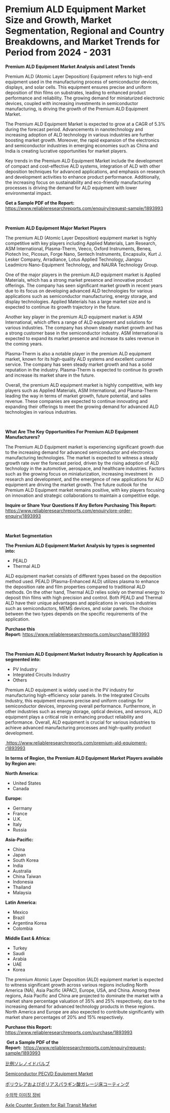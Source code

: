 <p><h1>Premium ALD Equipment Market Size and Growth, Market Segmentation, Regional and Country Breakdowns, and Market Trends for Period from 2024 -  2031</h1></p><p><strong>Premium ALD Equipment Market Analysis and Latest Trends</strong></p>
<p><p>Premium ALD (Atomic Layer Deposition) Equipment refers to high-end equipment used in the manufacturing process of semiconductor devices, displays, and solar cells. This equipment ensures precise and uniform deposition of thin films on substrates, leading to enhanced product performance and reliability. The growing demand for miniaturized electronic devices, coupled with increasing investments in semiconductor manufacturing, is driving the growth of the Premium ALD Equipment Market.</p><p>The Premium ALD Equipment Market is expected to grow at a CAGR of 5.3% during the forecast period. Advancements in nanotechnology and increasing adoption of ALD technology in various industries are further boosting market growth. Moreover, the rapid expansion of the electronics and semiconductor industries in emerging economies such as China and India is creating lucrative opportunities for market players.</p><p>Key trends in the Premium ALD Equipment Market include the development of compact and cost-effective ALD systems, integration of ALD with other deposition techniques for advanced applications, and emphasis on research and development activities to enhance product performance. Additionally, the increasing focus on sustainability and eco-friendly manufacturing processes is driving the demand for ALD equipment with lower environmental impact.</p></p>
<p><strong>Get a Sample PDF of the Report:&nbsp;</strong> <a href="https://www.reliableresearchreports.com/enquiry/request-sample/1893993">https://www.reliableresearchreports.com/enquiry/request-sample/1893993</a></p>
<p>&nbsp;</p>
<p><strong>Premium ALD Equipment Major Market Players</strong></p>
<p><p>The premium ALD (Atomic Layer Deposition) equipment market is highly competitive with key players including Applied Materials, Lam Research, ASM International, Plasma-Therm, Veeco, Oxford Instruments, Beneq, Piotech Inc, Picosun, Forge Nano, Sentech Instruments, Encapsulix, Kurt J. Lesker Company, Arradiance, Lotus Applied Technology, Jiangsu Leadmicro Nano-Equipment Technology, and NAURA Technology Group.</p><p>One of the major players in the premium ALD equipment market is Applied Materials, which has a strong market presence and innovative product offerings. The company has seen significant market growth in recent years due to its focus on developing advanced ALD technologies for various applications such as semiconductor manufacturing, energy storage, and display technologies. Applied Materials has a large market size and is expected to continue its growth trajectory in the future.</p><p>Another key player in the premium ALD equipment market is ASM International, which offers a range of ALD equipment and solutions for various industries. The company has shown steady market growth and has a strong customer base in the semiconductor industry. ASM International is expected to expand its market presence and increase its sales revenue in the coming years.</p><p>Plasma-Therm is also a notable player in the premium ALD equipment market, known for its high-quality ALD systems and excellent customer service. The company has seen steady market growth and has a solid reputation in the industry. Plasma-Therm is expected to continue its growth and increase its market share in the future.</p><p>Overall, the premium ALD equipment market is highly competitive, with key players such as Applied Materials, ASM International, and Plasma-Therm leading the way in terms of market growth, future potential, and sales revenue. These companies are expected to continue innovating and expanding their offerings to meet the growing demand for advanced ALD technologies in various industries.</p></p>
<p>&nbsp;</p>
<p><strong>What Are The Key Opportunities For Premium ALD Equipment Manufacturers?</strong></p>
<p><p>The Premium ALD Equipment market is experiencing significant growth due to the increasing demand for advanced semiconductor and electronics manufacturing technologies. The market is expected to witness a steady growth rate over the forecast period, driven by the rising adoption of ALD technology in the automotive, aerospace, and healthcare industries. Factors such as the growing focus on miniaturization, increasing investment in research and development, and the emergence of new applications for ALD equipment are driving the market growth. The future outlook for the Premium ALD Equipment market remains positive, with key players focusing on innovation and strategic collaborations to maintain a competitive edge.</p></p>
<p><strong>Inquire or Share Your Questions If Any Before Purchasing This Report:</strong> <a href="https://www.reliableresearchreports.com/enquiry/pre-order-enquiry/1893993">https://www.reliableresearchreports.com/enquiry/pre-order-enquiry/1893993</a></p>
<p>&nbsp;</p>
<p><strong>Market Segmentation</strong></p>
<p><strong>The Premium ALD Equipment Market Analysis by types is segmented into:</strong></p>
<p><ul><li>PEALD</li><li>Thermal ALD</li></ul></p>
<p><p>ALD equipment market consists of different types based on the deposition method used. PEALD (Plasma-Enhanced ALD) utilizes plasma to enhance the deposition rate and film properties compared to traditional ALD methods. On the other hand, Thermal ALD relies solely on thermal energy to deposit thin films with high precision and control. Both PEALD and Thermal ALD have their unique advantages and applications in various industries such as semiconductors, MEMS devices, and solar panels. The choice between the two types depends on the specific requirements of the application.</p></p>
<p><strong>Purchase this Report:&nbsp;</strong><a href="https://www.reliableresearchreports.com/purchase/1893993">https://www.reliableresearchreports.com/purchase/1893993</a></p>
<p>&nbsp;</p>
<p><strong>The Premium ALD Equipment Market Industry Research by Application is segmented into:</strong></p>
<p><ul><li>PV Industry</li><li>Integrated Circuits Industry</li><li>Others</li></ul></p>
<p><p>Premium ALD equipment is widely used in the PV industry for manufacturing high-efficiency solar panels. In the Integrated Circuits Industry, this equipment ensures precise and uniform coatings for semiconductor devices, improving overall performance. Furthermore, in other industries such as energy storage, optical devices, and sensors, ALD equipment plays a critical role in enhancing product reliability and performance. Overall, ALD equipment is crucial for various industries to achieve advanced manufacturing processes and high-quality product development.</p></p>
<p><a href="https://www.reliableresearchreports.com/premium-ald-equipment-r1893993">&nbsp;https://www.reliableresearchreports.com/premium-ald-equipment-r1893993</a></p>
<p><strong>In terms of Region, the Premium ALD Equipment Market Players available by Region are:</strong></p>
<p>
    <p> <strong> North America: </strong>
        <ul>
            <li>United States</li>
            <li>Canada</li>
        </ul>
        </p> 
    <p> <strong> Europe: </strong>
        <ul>
            <li>Germany</li>
            <li>France</li>
            <li>U.K.</li>
            <li>Italy</li>
            <li>Russia</li>
        </ul>
        </p> 
    <p> <strong> Asia-Pacific: </strong>
        <ul>
            <li>China</li>
            <li>Japan</li>
            <li>South Korea</li>
            <li>India</li>
            <li>Australia</li>
            <li>China Taiwan</li>
            <li>Indonesia</li>
            <li>Thailand</li>
            <li>Malaysia</li>
        </ul>
        </p> 
    <p> <strong> Latin America: </strong>
        <ul>
            <li>Mexico</li>
            <li>Brazil</li>
            <li>Argentina Korea</li>
            <li>Colombia</li>
        </ul>
        </p> 
    <p> <strong> Middle East & Africa: </strong>
        <ul>
            <li>Turkey</li>
            <li>Saudi</li>
            <li>Arabia</li>
            <li>UAE</li>
            <li>Korea</li>
        </ul>
    </p>
    </p>
<p><p>The premium Atomic Layer Deposition (ALD) equipment market is expected to witness significant growth across various regions including North America (NA), Asia Pacific (APAC), Europe, USA, and China. Among these regions, Asia Pacific and China are projected to dominate the market with a market share percentage valuation of 35% and 25% respectively, due to the increasing demand for advanced technology products in these regions. North America and Europe are also expected to contribute significantly with market share percentages of 20% and 15% respectively.</p></p>
<p><strong>Purchase this Report: </strong><a href="https://www.reliableresearchreports.com/purchase/1893993">https://www.reliableresearchreports.com/purchase/1893993</a></p>
<p>&nbsp;<strong>Get a Sample PDF of the Report:&nbsp;&nbsp;</strong><a href="https://www.reliableresearchreports.com/enquiry/request-sample/1893993">https://www.reliableresearchreports.com/enquiry/request-sample/1893993</a></p>
<p><strong></strong></p>
<p><p><a href="https://github.com/SantosDicki04/Market-Research-Report-List-1/blob/main/553119344659.md">比例ソレノイドバルブ</a></p><p><a href="https://github.com/ruddyyedelwadw/Market-Research-Report-List-2/blob/main/semiconductor-pecvd-equipment-market.md">Semiconductor PECVD Equipment Market</a></p><p><a href="https://medium.com/@rocklobster885/2024%E5%B9%B4%E3%81%8B%E3%82%892031%E5%B9%B4%E3%81%BE%E3%81%A7%E3%81%AE%E6%9C%9F%E9%96%93%E3%81%AE%E3%83%9D%E3%83%AA%E3%82%A6%E3%83%AC%E3%82%A2%E3%81%8A%E3%82%88%E3%81%B3%E3%83%9D%E3%83%AA%E3%82%A2%E3%82%B9%E3%83%91%E3%83%AB%E3%83%86%E3%82%A3%E3%83%83%E3%82%AF%E3%82%AC%E3%83%AC%E3%83%BC%E3%82%B8%E3%83%95%E3%83%AD%E3%82%A2%E3%82%B3%E3%83%BC%E3%83%86%E3%82%A3%E3%83%B3%E3%82%B0%E5%B8%82%E5%A0%B4%E5%88%86%E6%9E%90%E3%81%A8%E3%82%B5%E3%82%A4%E3%82%BA%E4%BA%88%E6%B8%AC-e02f785a7fa2">ポリウレアおよびポリアスパラギン酸ガレージ床コーティング</a></p><p><a href="https://medium.com/@edaunhshhs/%EC%88%98%EC%9D%98%ED%95%99-%EC%98%81%EC%83%81%EC%9E%A5%EB%B9%84-%EC%8B%9C%EC%9E%A5-%EC%8B%9C%EC%9E%A5-cagr-%EC%8B%9C%EC%9E%A5-%EB%8F%99%ED%96%A5-%EB%B0%8F-%EC%84%B1%EC%9E%A5-%EC%A0%84%EB%9E%B5%EC%97%90-%EB%8C%80%ED%95%9C-%ED%86%B5%EC%B0%B0%EB%A0%A5-12456819f984">수의학 이미징 장비</a></p><p><a href="https://github.com/jaidynmorantestelletmjzya/Market-Research-Report-List-2/blob/main/axle-counter-system-for-rail-transit-market.md">Axle Counter System for Rail Transit Market</a></p></p>